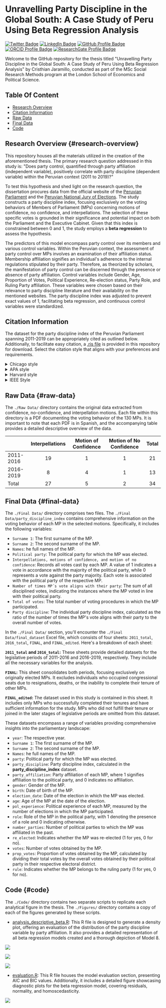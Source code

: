 # Unravelling Party Discipline in the Global South: A Case Study of Peru Using Beta Regression Analysis

[![Twitter Badge](https://img.shields.io/badge/Twitter-Profile-informational?style=flat&logo=twitter&logoColor=white&color=1CA2F1)](https://twitter.com/schrodingercase) [![LinkedIn Badge](https://img.shields.io/badge/LinkedIn-Profile-informational?style=flat&logo=linkedin&logoColor=white&color=0D76A8)](https://www.linkedin.com/in/cristhian-jaramillo-00888aa6/) [![GitHub Profile Badge](https://img.shields.io/badge/GitHub-Profile-informational?style=flat&logo=github&logoColor=white&color=1CA2F1)](https://github.com/cristhianjaramillo) [![ORCID Profile Badge](https://img.shields.io/badge/ORCID-Profile-informational?style=flat&logo=orcid&logoColor=white&color=A6CE39)](https://orcid.org/0000-0002-4673-0565) [![ResearchGate Profile Badge](https://img.shields.io/badge/ResearchGate-Profile-informational?style=flat&logo=researchgate&logoColor=white&color=00CCBB)](https://www.researchgate.net/profile/Cristhian-Jaramillo-2)

Welcome to the GitHub repository for the thesis titled "Unravelling Party Discipline in the Global South: A Case Study of Peru Using Beta Regression Analysis" by Cristhian Jaramillo, conducted as part of the MSc Social Research Methods program at the London School of Economics and Political Science.

## Table Of Content

-   [Research Overview](#research-overview)
-   [Citation Information](#citation-information)
-   [Raw Data](#raw-data)
-   [Final Data](#final-data)
-   [Code](#code)

## Research Overview {#research-overview}

This repository houses all the materials utilized in the creation of the aforementioned thesis. The primary research question addressed in this study is: "Does party control, quantified through party affiliation (independent variable), positively correlate with party discipline (dependent variable) within the Peruvian context (2011 to 2019)?"

To test this hypothesis and shed light on the research question, the dissertation procures data from the official website of the [Peruvian Parliament](https://www.leyes.congreso.gob.pe) and the [Peruvian National Jury of Elections](https://infogob.jne.gob.pe). The study constructs a party discipline index, focusing exclusively on the voting behaviors of Members of Parliament (MPs) concerning motions of confidence, no confidence, and interpellations. The selection of these specific votes is grounded in their significance and potential impact on both the Parliament and the Executive Cabinet. Given that this index is constrained between 0 and 1, the study employs a **beta regression** to assess the hypothesis.

The predictors of this model encompass party control over its members and various control variables. Within the Peruvian context, the assessment of party control over MPs involves an examination of their affiliation status. Membership affiliation signifies an individual's adherence to the internal regulations stipulated by their party. Therefore, as theorized by scholars, the manifestation of party control can be discerned through the presence or absence of party affiliation. Control variables include Gender, Age, Proportion of Votes, Political Experience, Re-election status, Party Role, and Ruling Party affiliation. These variables were chosen based on their relevance to party discipline literature and their availability on the mentioned websites. The party discipline index was adjusted to prevent exact values of 1, facilitating beta regression, and continuous control variables were standardized.

## Citation Information

The dataset for the party discipline index of the Peruvian Parliament spanning 2011-2019 can be appropriately cited as outlined below. Additionally, to facilitate easy citation, a [.ris file](https://github.com/cristhianjaramillo/dissertation_partydiscipline/blob/main/Peruvian_Party_Discipline_Index.ris) is provided in this repository for download. Select the citation style that aligns with your preferences and requirements.

<details>

<summary>Chicago style</summary>

``` r
Jaramillo, Cristhian. 2023. "Peruvian Parliamentary Party Discipline Index Dataset (2011-2019)." figshare. Dataset. [https://doi.org/10.6084/m9.figshare.24549274.v2](https://doi.org/10.6084/m9.figshare.24549274.v2).
```

</details>

<details>

<summary>APA style</summary>

``` git
Jaramillo, C. (2023). *Peruvian Parliamentary Party Discipline Index Dataset (2011-2019)*. figshare. [https://doi.org/10.6084/m9.figshare.24549274.v2](https://doi.org/10.6084/m9.figshare.24549274.v2)
```

</details>

<details>

<summary>Harvard style</summary>

``` git
Jaramillo, Cristhian. *Peruvian Parliamentary Party Discipline Index Dataset (2011-2019)*. figshare, 2023. [https://doi.org/10.6084/m9.figshare.24549274.v2](https://doi.org/10.6084/m9.figshare.24549274.v2)
```

</details>

<details>

<summary>IEEE Style</summary>

``` r
C. Jaramillo, "Peruvian Parliamentary Party Discipline Index Dataset (2011-2019)," figshare, 2023. [https://doi.org/10.6084/m9.figshare.24549274.v2](https://doi.org/10.6084/m9.figshare.24549274.v2)
```

</details>

## Raw Data {#raw-data}

The `./Raw Data/` directory contains the original data extracted from confidence, no-confidence, and interpellation motions. Each file within this directory is a PDF documenting the voting behavior of the 130 MPs. It is important to note that each PDF is in Spanish, and the accompanying table provides a detailed descriptive overview of the data.

|           | Interpellations | Motion of Confidence | Motion of No Confidence | Total |
|---------------|:-------------:|:-------------:|:-------------:|:-------------:|
| 2011-2016 |       19        |          1           |            1            |  21   |
| 2016-2019 |        8        |          4           |            1            |  13   |
| Total     |       27        |          5           |            2            |  34   |

## Final Data {#final-data}

The `./Final Data/` directory comprises two files. The `./Final Data/party_discipline_index` contains comprehensive information on the voting behavior of each MP in the selected motions. Specifically, it includes the following variables:

-   `Surname 1`: The first surname of the MP.
-   `Surname 2`: The second surname of the MP.
-   `Names`: he full names of the MP.
-   `Political party`: The political party for which the MP was elected.
-   `Interpellations, motions of confidence, and motion of no confidence`: Records all votes cast by each MP. A value of 1 indicates a vote in accordance with the majority of the political party, while 0 represents a vote against the party majority. Each vote is associated with the political party of the respective MP.
-   `Number of times MP´s vote aligns with their party`: The sum of all disciplined votes, indicating the instances where the MP voted in line with their political party.
-   `Total of votes`: The total number of voting procedures in which the MP participated.
-   `Party discipline`: The individual party discipline index, calculated as the ratio of the number of times the MP's vote aligns with their party to the overall number of votes.

In the `./Final Data/` section, you'll encounter the `./Final Data/final_dataset` Excel file, which consists of four sheets: `2011_total`, `2016_total`, `FINAL`, and `FINAL_edited`. Here's a breakdown of each sheet:

**`2011_total` and `2016_total`:** These sheets provide detailed datasets for the legislative periods of 2011-2016 and 2016-2019, respectively. They include all the necessary variables for the analysis.

**`FINAL`:** This sheet consolidates both periods, focusing exclusively on originally elected MPs. It excludes individuals who occupied congressional seats due to resignations, deaths, or the inability to complete their tenure of other MPs.

**`FINAL_edited`:** The dataset used in this study is contained in this sheet. It includes only MPs who successfully completed their tenures and have sufficient information for the study. MPs who did not fulfill their tenure or joined in the later stages of legislative periods are omitted from this dataset.

These datasets encompass a range of variables providing comprehensive insights into the parliamentary landscape:

-   `year`: The respective year.
-   `Surname 1`: The first surname of the MP.
-   `Surname 2`: The second surname of the MP.
-   `Names`: he full names of the MP.
-   `party`: Political party for which the MP was elected.
-   `party_discipline`: Party discipline index, calculated in the **party_discipline_index** dataset.
-   `party_affiliation`: Party affiliation of each MP, where 1 signifies affiliation to the political party, and 0 indicates no affiliation.
-   `gender`: Gender of the MP.
-   `birth`: Date of birth of the MP.
-   `election_date`: Date of the election in which the MP was elected.
-   `age`: Age of the MP at the date of the election.
-   `pol_experience`: Political experience of each MP, measured by the number of elections in which the MP participated.
-   `role`: Role of the MP in the political party, with 1 denoting the presence of a role and 0 indicating otherwise.
-   `number_parties`: Number of political parties to which the MP was affiliated in the past.
-   `re_elected`: Indicates whether the MP was re-elected (1 for yes, 0 for no).
-   `votes`: Number of votes obtained by the MP.
-   `prop_votes`: Proportion of votes obtained by the MP, calculated by dividing their total votes by the overall votes obtained by their political party in their respective electoral district.
-   `rule`: Indicates whether the MP belongs to the ruling party (1 for yes, 0 for no).

## Code {#code}

The `./Code/` directory contains two separate scripts to replicate each analytical figure in the thesis. The `./Figures/` directory contains a copy of each of the figures generated by these scripts.

-   [analysis_descriptive_beta.R](https://github.com/cristhianjaramillo/dissertation_partydiscipline/blob/main/Code/analysis_descriptive_beta.R): This R file is designed to generate a density plot, offering an evaluation of the distribution of the party discipline variable by party affiliation. It also provides a detailed representation of all beta regression models created and a thorough depiction of Model 8.

![](Figures/density_plot.jpg)

![](Figures/model_full.jpg)

![](Figures/model8.jpg)

-   [evaluation.R](https://github.com/cristhianjaramillo/dissertation_partydiscipline/blob/main/Code/evaluation.R): This R file houses the model evaluation section, presenting AIC and BIC values. Additionally, it includes a detailed figure showcasing diagnostic plots for the beta regression model, covering residuals, normality, and homoscedasticity.

![](Figures/evaluation.jpg)

